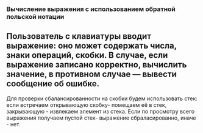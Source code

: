### Вычисление выражения с использованием обратной польской нотации
## Пользователь с клавиатуры вводит выражение: оно может содержать числа, знаки операций, скобки. В случае, если выражение записано корректно, вычислить значение, в противном случае — вывести сообщение об ошибке.
Для проверки сбалансированности на скобки будем использовать стек: если встречаем открывающую скобку- помещаем её в стек, закрывающую - извлекаем элемент из стека. Если по просмотру всего выражения получаем пустой стек- выражение сбраласированно, иначе - нет.
